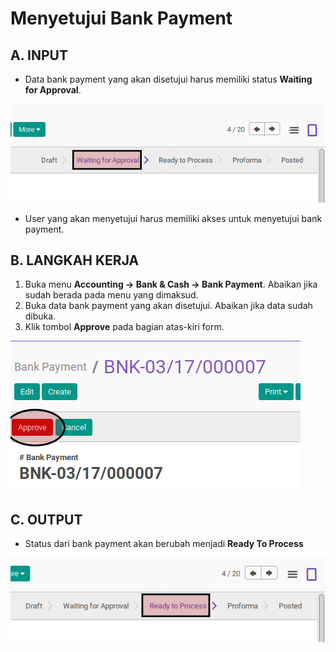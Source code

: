 # Menyetujui Bank Payment

## A. INPUT

* Data bank payment yang akan disetujui harus memiliki status **Waiting for Approval**.

![](../../img/bank-payment/status-waiting-for-approval.png)

* User yang akan menyetujui harus memiliki akses untuk menyetujui bank payment.

## B. LANGKAH KERJA

1. Buka menu **Accounting -> Bank & Cash -> Bank Payment**. Abaikan jika sudah berada
pada menu yang dimaksud.
2. Buka data bank payment yang akan disetujui. Abaikan jika data sudah dibuka.
3. Klik tombol **Approve** pada bagian atas-kiri form.

![](../../img/bank-payment/tombol-approve.png)

## C. OUTPUT

* Status dari bank payment akan berubah menjadi **Ready To Process**

![](../../img/bank-payment/status-ready-to-process.png)
